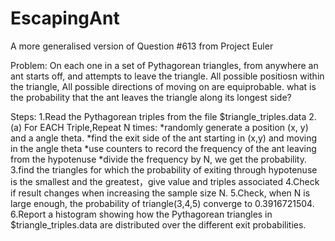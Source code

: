 # EscapingAnt
A more generalised version of Question #613 from Project Euler

Problem: On each one in a set of Pythagorean triangles, from anywhere an ant starts off, and attempts to leave the triangle.
All possible positiosn within the triangle, All possible directions of moving on are equiprobable.
what is the probability that the ant leaves the triangle along its longest side?

Steps:
1.Read the Pythagorean triples from the file $triangle_triples.data
2.(a)
For EACH Triple,Repeat N times:
    *randomly generate a position (x, y) and a angle theta.
    *find the exit side of the ant starting in (x,y) and moving in the angle theta
    *use counters to record the frequency of the ant leaving from the hypotenuse
    *divide the frequency by N, we get the probability.
3.find the triangles for which the probability of exiting through hypotenuse is the smallest and the greatest，give value and triples associated
4.Check if result changes when increasing the sample size N.
5.Check, when N is large enough, the probability of triangle(3,4,5) converge to 0.3916721504.
6.Report a histogram showing how the Pythagorean triangles in $triangle_triples.data are distributed over the different exit probabilities.

